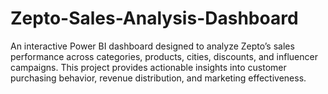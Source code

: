 # Zepto-Sales-Analysis-Dashboard
An interactive Power BI dashboard designed to analyze Zepto’s sales performance across categories, products, cities, discounts, and influencer campaigns. This project provides actionable insights into customer purchasing behavior, revenue distribution, and marketing effectiveness.
